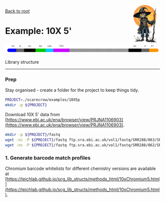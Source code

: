 <img style="float:right;width:100px;" src="../img/scarecrow.png" alt="scarecrow"/>

[Back to root](root.md)

# Example: 10X 5'

<picture>
  <source media="(prefers-color-scheme: dark)" srcset="../img/10X5p_dark.svg">
  <img alt="Chromium 10X 5' library structure" src="../img/10X5p_light.svg">
</picture>

Library structure

---

### Prep

Stay organised - create a folder for the project to keep things tidy.

```bash
PROJECT=./scarecrow/examples/10X5p
mkdir -p ${PROJECT}
```

Download 10X 5' data from [https://www.ebi.ac.uk/ena/browser/view/PRJNA1106903](https://www.ebi.ac.uk/ena/browser/view/PRJNA1106903).

```bash
mkdir -p ${PROJECT}/fastq
wget -nc -P ${PROJECT}/fastq ftp.sra.ebi.ac.uk/vol1/fastq/SRR288/063/SRR28867563/SRR28867563.fastq.gz
wget -nc -P ${PROJECT}/fastq ftp.sra.ebi.ac.uk/vol1/fastq/SRR288/062/SRR28867562/SRR28867562.fastq.gz
```

### 1. Generate barcode match profiles

Chromium barcode whitelists for different chemistry versions are available at [https://teichlab.github.io/scg_lib_structs/methods_html/10xChromium5.html](https://teichlab.github.io/scg_lib_structs/methods_html/10xChromium5.html).